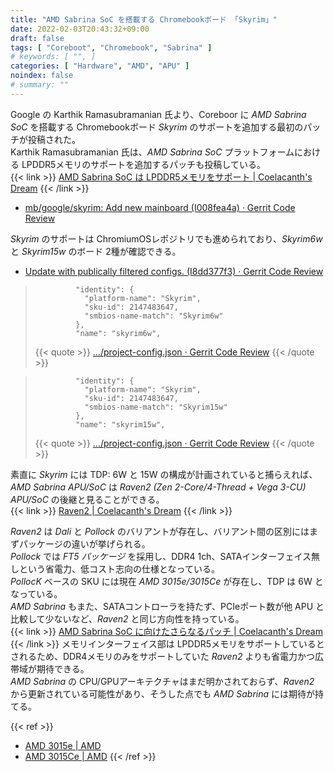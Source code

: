 ```yaml
---
title: "AMD Sabrina SoC を搭載する Chromebookボード 「Skyrim」"
date: 2022-02-03T20:43:32+09:00
draft: false
tags: [ "Coreboot", "Chromebook", "Sabrina" ]
# keywords: [ "", ]
categories: [ "Hardware", "AMD", "APU" ]
noindex: false
# summary: ""
---
```


Google の Karthik Ramasubramanian 氏より、Coreboor に *AMD Sabrina SoC* を搭載する Chromebookボード *Skyrim* のサポートを追加する最初のパッチが投稿された。  
Karthik Ramasubramanian 氏は、*AMD Sabrina SoC* プラットフォームにおける LPDDR5メモリのサポートを追加するパッチも投稿している。  
{{< link >}} [AMD Sabrina SoC は LPDDR5メモリをサポート | Coelacanth's Dream](/posts/2022/02/02/amd-sabrina-lpddr5/) {{< /link >}}

* [mb/google/skyrim: Add new mainboard (I008fea4a) · Gerrit Code Review](https://review.coreboot.org/c/coreboot/+/61565)

*Skyrim* のサポートは ChromiumOSレポジトリでも進められており、*Skyrim6w* と *Skyrim15w* のボード 2種が確認できる。  

* [Update with publically filtered configs. (I8dd377f3) · Gerrit Code Review](https://chromium-review.googlesource.com/c/chromiumos/project/+/3319443)

 > 		        "identity": {
 > 		          "platform-name": "Skyrim",
 > 		          "sku-id": 2147483647,
 > 		          "smbios-name-match": "Skyrim6w"
 > 		        },
 > 		        "name": "skyrim6w",
 >
 > {{< quote >}} […/project-config.json · Gerrit Code Review](https://chromium-review.googlesource.com/c/chromiumos/project/+/3319443/3/skyrim/skyrim6w/sw_build_config/platform/chromeos-config/generated/project-config.json#24) {{< /quote >}}

 > 		        "identity": {
 > 		          "platform-name": "Skyrim",
 > 		          "sku-id": 2147483647,
 > 		          "smbios-name-match": "Skyrim15w"
 > 		        },
 > 		        "name": "skyrim15w",
 >
 > {{< quote >}} […/project-config.json · Gerrit Code Review](https://chromium-review.googlesource.com/c/chromiumos/project/+/3319443/3/skyrim/skyrim15w/sw_build_config/platform/chromeos-config/generated/project-config.json) {{< /quote >}}

素直に *Skyrim* には TDP: 6W と 15W の構成が計画されていると捕らえれば、*AMD Sabrina APU/SoC* は *Raven2 (Zen 2-Core/4-Thread + Vega 3-CU) APU/SoC* の後継と見ることができる。  
{{< link >}} [Raven2 | Coelacanth's Dream](/tags/raven2/) {{< /link >}}

*Raven2* は *Dali* と *Pollock* のバリアントが存在し、バリアント間の区別にはまずパッケージの違いが挙げられる。  
*Pollock* では *FT5 パッケージ* を採用し、DDR4 1ch、SATAインターフェイス無しという省電力、低コスト志向の仕様となっている。  
*PollocK* ベースの SKU には現在 *AMD 3015e/3015Ce* が存在し、TDP は 6W となっている。  
*AMD Sabrina* もまた、SATAコントローラを持たず、PCIeポート数が他 APU と比較して少ないなど、*Raven2* と同じ方向性を持っている。  
{{< link >}} [AMD Sabrina SoC に向けたさらなるパッチ | Coelacanth's Dream](/posts/2022/01/14/amd-sabrina-soc-more-patch/#pcie) {{< /link >}}
メモリインターフェイス部は LPDDR5メモリをサポートしているとされるため、DDR4メモリのみをサポートしていた *Raven2* よりも省電力かつ広帯域が期待できる。  
*AMD Sabrina* の CPU/GPUアーキテクチャはまだ明かされておらず、*Raven2* から更新されている可能性があり、そうした点でも *AMD Sabrina* には期待が持てる。  

{{< ref >}}
* [AMD 3015e | AMD](https://www.amd.com/en/product/10166)
* [AMD 3015Ce | AMD](https://www.amd.com/en/product/11201)
{{< /ref >}}
